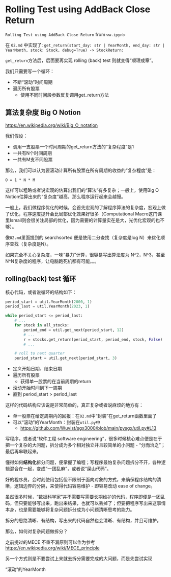 # Rolling Test using AddBack Close Return

`Rolling Test using AddBack Close Return` from `ww.ipynb`

在 `02.md` 中实现了:
`get_return(start_day: str | YearMonth, end_day: str | YearMonth, stock: Stock, debug=True) -> StockReturn:`

`get_return`方法后，后面要再实现 rolling (back) test 则就变得“顺理成章”。

我们只需要写一个循环：
- 不断“滚动”时间周期
- 遍历所有股票
   - 使用不同时间段参数反复调用get_return方法

## 算法复杂度 Big O Notion

https://en.wikipedia.org/wiki/Big_O_notation

我们假设：
- 调用一支股票一个时间周期的get_return方法的“复杂程度”是1
- 一共有N个时间周期
- 一共有M支不同股票

那么，我们可以认为要滚动计算所有股票在所有周期的收益的“复杂程度”是：

`O = 1 * N * M`

这样可以粗略或者说宏观的估算出我们的“算法”有多复杂；一般上，使用Big O Notion估算出来的“复杂度”越高，那么程序运行起来会越慢。

一般上，我们做程序优化的时候，会首先宏观的了解程序算法的复杂度，宏观上做了优化，程序速度提升会比局部优化效果好很多（Computational Macro这门课里Ismail则会很关注局部的优化，因为需要的计算量实在是大，光优化宏观的也不够）。

像`02.md`里面提到的 searchsorted 便是使用二分查找（复杂度是log N）来优化顺序查找（复杂度是N）。

如果完全不关心复杂度，一味“暴力”计算，很容易写出算法度为 N^2，N^3，甚至N^N复杂度的程序，让电脑跑死机都有可能。。。

## rolling(back) test 循环

核心代码，或者说循环的结构如下：

```python
period_start = util.YearMonth(2000, 1)
period_last = util.YearMonth(2023, 1)

while period_start <= period_last:
	# ...
    for stock in all_stocks:
        period_end = util.get_next(period_start, 12)
        # ...
        r = stocks.get_return(period_start, period_end, stock, False)
        # ...

    # roll to next quarter
    period_start = util.get_next(period_start, 3)
```

- 定义开始日期、结束日期
- 遍历所有股票
  - 获得单一股票的在当前周期的return
- 滚动开始时间到下一周期
- 直到 period_start > period_last

这样的代码结构应该说是非常简单的，真正复杂或者说麻烦的地方有：
- 单一股票在给定周期内的回报：在`02.md`中“封装”在get_return函数里面了
- 可以“滚动”的YearMonth：封装在`util.py`中
  - https://github.com/Wuvist/sgx3000/blob/main/pysgx/util.py#L13

写程序，或者说“软件工程 software engineering”，很多时候核心难点便是在于把一个复杂的大问题，拆分成为多个相对独立并且较简单的小问题 - “分而治之”；最后再串联起来。

懂得如何**结构化**拆分问题，便掌握了编程；写程序最怕复杂问题拆分不开，各种逻辑混合在一起，变成“一团乱麻”，或者说“屎山代码”。

好的程序员，会时刻使用包括但不限制于面向对象的方式，来确保程序结构的清晰，逻辑边界的分隔，来使得代码容易维护 - 即容易改动 ease of change。

虽然很多时候，“数据科学家”并不需要写需要长期维护的代码，程序即便是一团乱码，但只要能够写出来，跑出来结果，也就可以丢掉了；但要把程序写出来这事情本身，也是需要能够将复杂问题拆分成为小问题清晰思考的能力。

拆分的思路清晰、有结构，写出来的代码自然也会清晰、有结构，并且可维护。

那么，如何对复杂问题做拆分？

之前提过的MECE 不重不漏原则可以作为参考 https://en.wikipedia.org/wiki/MECE_principle

另一个方式则是不要尝试上来就去拆分需要完成的大问题，而是先尝试实现

“滚动”的YearMonth
